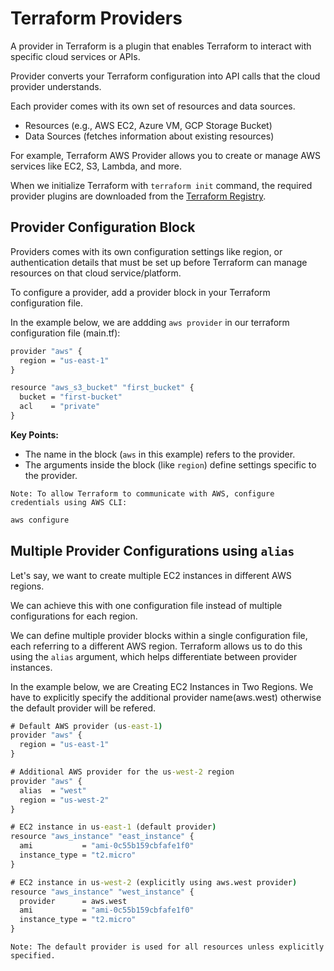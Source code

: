 # Terraform Providers

A provider in Terraform is a plugin that enables Terraform to interact with specific cloud services or APIs. 

Provider converts your Terraform configuration into API calls that the cloud provider understands.

Each provider comes with its own set of resources and data sources.
- Resources (e.g., AWS EC2, Azure VM, GCP Storage Bucket)
- Data Sources (fetches information about existing resources)

For example, Terraform AWS Provider allows you to create or manage AWS services like EC2, S3, Lambda, and more. 

When we initialize Terraform with `terraform init` command, the required provider plugins are downloaded from the [Terraform Registry](https://registry.terraform.io/browse/providers).

## Provider Configuration Block
Providers comes with its own configuration settings like region, or authentication details that must be set up before Terraform can manage resources on that cloud service/platform.

To configure a provider, add a provider block in your Terraform configuration file. 

In the example below, we are addding `aws provider` in our terraform configuration file (main.tf):

```cmd
provider "aws" {
  region = "us-east-1"
}

resource "aws_s3_bucket" "first_bucket" {
  bucket = "first-bucket"
  acl    = "private"
}
```

**Key Points:**

- The name in the block (`aws` in this example) refers to the provider.
- The arguments inside the block (like `region`) define settings specific to the provider.

`Note: To allow Terraform to communicate with AWS, configure credentials using AWS CLI:`
```cmd
aws configure
```

## Multiple Provider Configurations using `alias`

Let's say, we want to create multiple EC2 instances in different AWS regions. 

We can achieve this with one configuration file instead of multiple configurations for each region. 

We can define multiple provider blocks within a single configuration file, each referring to a different AWS region. Terraform allows us to do this using the `alias` argument, which helps differentiate between provider instances.

In the example below, we are Creating EC2 Instances in Two Regions. We have to explicitly specify the additional provider name(aws.west) otherwise the default provider will be refered.

```cmd
# Default AWS provider (us-east-1)
provider "aws" {
  region = "us-east-1"
}

# Additional AWS provider for the us-west-2 region
provider "aws" {
  alias  = "west"
  region = "us-west-2"
}

# EC2 instance in us-east-1 (default provider)
resource "aws_instance" "east_instance" {
  ami           = "ami-0c55b159cbfafe1f0"
  instance_type = "t2.micro"
}

# EC2 instance in us-west-2 (explicitly using aws.west provider)
resource "aws_instance" "west_instance" {
  provider      = aws.west
  ami           = "ami-0c55b159cbfafe1f0"
  instance_type = "t2.micro"
}
```

`Note: The default provider is used for all resources unless explicitly specified.`
